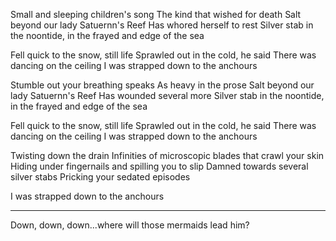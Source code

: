 Small and sleeping children's song
The kind that wished for death
Salt beyond our lady Satuernn's Reef
Has whored herself to rest
Silver stab in the noontide, in the frayed and edge of the sea

Fell quick to the snow, still life
Sprawled out in the cold, he said
There was dancing on the ceiling
I was strapped down to the anchours

Stumble out your breathing speaks
As heavy in the prose
Salt beyond our lady Satuernn's Reef
Has wounded several more
Silver stab in the noontide, in the frayed and edge of the sea

Fell quick to the snow, still life
Sprawled out in the cold, he said
There was dancing on the ceiling
I was strapped down to the anchours

Twisting down the drain
Infinities of microscopic blades that crawl your skin
Hiding under fingernails and spilling you to slip
Damned towards several silver stabs
Pricking your sedated episodes

I was strapped down to the anchours

---

Down, down, down...where will those mermaids lead him?